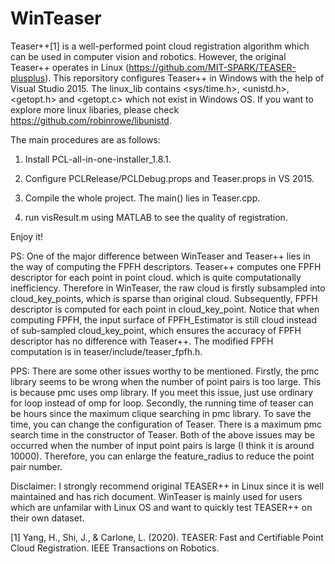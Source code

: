 # WinTeaser
Teaser++[1] is a well-performed point cloud registration algorithm which can be used in computer vision and robotics. However, the original Teaser++ operates in Linux (https://github.com/MIT-SPARK/TEASER-plusplus). This reporsitory configures Teaser++ in Windows with the help of Visual Studio 2015. The linux_lib contains <sys/time.h>, <unistd.h>, <getopt.h> and <getopt.c> which not exist in Windows OS. If you want to explore more linux libaries, please check https://github.com/robinrowe/libunistd. 

The main procedures are as follows:

1. Install PCL-all-in-one-installer_1.8.1. 

2. Configure PCLRelease/PCLDebug.props and Teaser.props in VS 2015. 

3. Compile the whole project. The main() lies in Teaser.cpp. 

4. run visResult.m using MATLAB to see the quality of registration. 

Enjoy it! 

PS: One of the major difference between WinTeaser and Teaser++ lies in the way of computing the FPFH descriptors. Teaser++ computes one FPFH descriptor for each point in point cloud. which is quite computationally inefficiency. Therefore in WinTeaser, the raw cloud is firstly subsampled into cloud_key_points, which is sparse than original cloud. Subsequently, FPFH descriptor is computed for each point in cloud_key_point. Notice that when computing FPFH, the input surface of FPFH_Estimator is still cloud instead of sub-sampled cloud_key_point, which ensures the accuracy of FPFH descriptor has no difference with Teaser++. The modified FPFH computation is in teaser/include/teaser_fpfh.h. 

PPS: There are some other issues worthy to be mentioned. Firstly, the pmc library seems to be wrong when the number of point pairs is too large. This is because pmc uses omp library. If you meet this issue, just use ordinary for loop instead of omp for loop. Secondly, the running time of teaser can be hours since the maximum clique searching in pmc library. To save the time, you can change the configuration of Teaser. There is a maximum pmc search time
in the constructor of Teaser. Both of the above issues may be occurred when the number of input point pairs is large (I think it is around 10000). Therefore, you can enlarge the feature_radius to reduce the point pair number.

Disclaimer: I strongly recommend original TEASER++ in Linux since it is well maintained and has rich document. WinTeaser is mainly used for users which are unfamilar with Linux OS and want to quickly test TEASER++ on their own dataset. 

[1] Yang, H., Shi, J., & Carlone, L. (2020). TEASER: Fast and Certifiable Point Cloud Registration. IEEE Transactions on Robotics.
